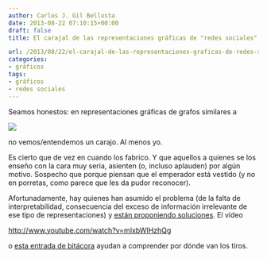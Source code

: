 ```yaml
---
author: Carlos J. Gil Bellosta
date: 2013-08-22 07:10:15+00:00
draft: false
title: El carajal de las representaciones gráficas de "redes sociales"

url: /2013/08/22/el-carajal-de-las-representaciones-graficas-de-redes-sociales/
categories:
- gráficos
tags:
- gráficos
- redes sociales
---
```


Seamos honestos: en representaciones gráficas de grafos similares a

[![](/wp-uploads/2013/08/grafo.png)
](/wp-uploads/2013/08/grafo.png)

no vemos/entendemos un carajo. Al menos yo.

Es cierto que de vez en cuando los fabrico. Y que aquellos a quienes se los enseño con la cara muy seria, asienten (o, incluso aplauden) por algún motivo. Sospecho que porque piensan que el emperador está vestido (y no en porretas, como parece que les da pudor reconocer).

Afortunadamente, hay quienes han asumido el problema (de la falta de interpretabilidad, consecuencia del exceso de información irrelevante de ese tipo de representaciones) y [están proponiendo soluciones](http://www.cs.umd.edu/localphp/hcil/tech-reports-search.php?number=2012-29). El vídeo

http://www.youtube.com/watch?v=mIxbWIHzhQg

o [esta entrada de bitácora](http://www.perceptualedge.com/blog/?p=1636) ayudan a comprender por dónde van los tiros.
